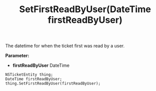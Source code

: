 ﻿---
uid: crmscript_ref_NSTicketEntity_SetFirstReadByUser
title: SetFirstReadByUser(DateTime firstReadByUser)
intellisense: NSTicketEntity.SetFirstReadByUser
keywords: NSTicketEntity, GetFirstReadByUser
so.topic: reference
---

The datetime for when the ticket first was read by a user.

**Parameter:** 
 - **firstReadByUser** DateTime

```crmscript
NSTicketEntity thing;
DateTime firstReadByUser;
thing.SetFirstReadByUser(firstReadByUser);
```

